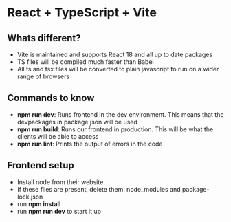 # React + TypeScript + Vite

## Whats different?
- Vite is maintained and supports React 18 and all up to date packages
- TS files will be compiled much faster than Babel 
- All ts and tsx files will be converted to plain javascript to run on a wider range of browsers

## Commands to know
- **npm run dev**: Runs frontend in the dev environment. This means that the devpackages in package.json will be used
- **npm run build**: Runs our frontend in production. This will be what the clients will be able to access
- **npm run lint**: Prints the output of errors in the code

## Frontend setup
- Install node from their website
- If these files are present, delete them: node_modules and package-lock.json
- run **npm install**
- run **npm run dev** to start it up
